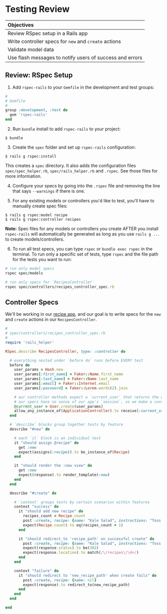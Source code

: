 # Testing Review

| Objectives |
| :--- |
| Review RSpec setup in a Rails app |
| Write controller specs for `new` and `create` actions |
| Validate model data |
| Use flash messages to notify users of success and errors |

## Review: RSpec Setup

1. Add `rspec-rails` to your `Gemfile` in the development and test groups:

  ```ruby
  #
  # Gemfile
  #
  group :development, :test do
    gem 'rspec-rails'
  end
  ```

2. Run `bundle` install to add `rspec-rails` to your project:

  ```
  $ bundle
  ```

3. Create the `spec` folder and set up `rspec-rails` configuration:

  ```
  $ rails g rspec:install
  ```

  This creates a `spec` directory. It also adds the configuration files `spec/spec_helper.rb`, `spec/rails_helper.rb` and `.rspec`. See those files for more information.

4. Configure your specs by going into the `.rspec` file and removing the line that says `--warnings` if there is one.

5. For any existing models or controllers you'd like to test, you'll have to manually create spec files:

  ```
  $ rails g rspec:model recipe
  $ rails g rspec:controller recipes
  ```

  **Note:** Spec files for any models or controllers you create AFTER you install `rspec-rails` will automatically be generated as long as you use `rails g ...` to create models/controllers.

6. To run all test specs, you can type `rspec` or `bundle exec rspec` in the terminal. To run only a specific set of tests, type `rspec` and the file path for the tests you want to run:

  ```ruby
  # run only model specs
  rspec spec/models

  # run only specs for `RecipesController`
  rspec spec/controllers/recipes_controller_spec.rb
  ```

## Controller Specs

We'll be working in our <a href="https://github.com/sf-wdi-19-20/recipe_app" target="_blank">recipe app</a>, and our goal is to write specs for the `new` and `create` actions in our `RecipesController`.

```ruby
#
# spec/controllers/recipes_controller_spec.rb
#
require 'rails_helper'

RSpec.describe RecipesController, type: :controller do

  # everything nested under `before do` runs before EVERY test
  before do
    user_params = Hash.new
    user_params[:first_name] = Faker::Name.first_name
    user_params[:last_name] = Faker::Name.last_name
    user_params[:email] = Faker::Internet.email
    user_params[:password] = Faker::Lorem.words(2).join

    # our controller methods expect a `current_user` that returns the user currently logged in if there is one or `nil` if no one is logged in
    # our specs have no sense of our app's `session`, so we make a contrived `@current_user` that we can pass to our controller methods
    @current_user = User.create(user_params)
    allow_any_instance_of(ApplicationController).to receive(:current_user).and_return(@current_user)
  end

  # `describe` blocks group together tests by feature
  describe "#new" do

    # each `it` block is an individual test
    it "should assign @recipe" do
      get :new
      expect(assigns(:recipe)).to be_instance_of(Recipe)
    end

    it "should render the :new view" do
      get :new
      expect(response).to render_template(:new)
    end
  end

  describe "#create" do

    # `context` groups tests by certain scenarios within features
    context "success" do
      it "should add new recipe" do
        recipes_count = Recipe.count
        post :create, recipe: {name: "Kale Salad", instructions: "Toss kale with apples and walnuts."}
        expect(Recipe.count).to eq(recipes_count + 1)
      end

      it "should redirect_to 'recipe_path' on successful create" do
        post :create, recipe: {name: "Kale Salad", instructions: "Toss kale with apples and walnuts."}
        expect(response.status).to be(302)
        expect(response.location).to match(/\/recipes\/\d+/)
      end
    end

    context "failure" do
      it "should redirect to 'new_recipe_path' when create fails" do
        post :create, recipe: {name: nil}
        expect(response).to redirect_to(new_recipe_path)
      end
    end
  end

end
```
